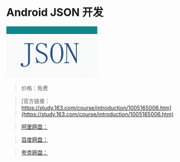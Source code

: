 # Android JSON 开发

![img](../../../assets/study163/free/82b03274-3e47-4536-9706-862ae4b9356a.jpg)

> 价格：免费

> [官方链接：https://study.163.com/course/introduction/1005165006.htm](https://study.163.com/course/introduction/1005165006.htm)

> [阿里网盘：]()

> [百度网盘：]()

> [夸克网盘：]()
